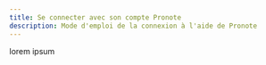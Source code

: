```yaml
---
title: Se connecter avec son compte Pronote
description: Mode d'emploi de la connexion à l'aide de Pronote
---
```

lorem ipsum